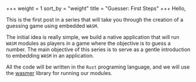 +++
weight = 1
sort_by = "weight"
title = "Guesser: First Steps"
+++
Hello,

This is the first post in a series that will take you through the creation of a
guessing game using embedded `WASM`.

The initial idea is really simple, we build a native application that will run
`WASM` modules as players in a game where the objective is to guess a number.
The main objective of this series is to serve as a gentle introduction to
embedding `WASM` in an application.

All the code will be written in the `Rust` programing language, and we will use
the [wasmer](https://wasmer.io/) library for running our modules.
